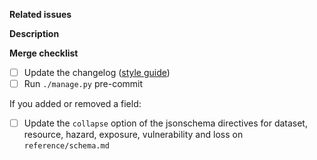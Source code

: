 **Related issues**

<!-- Add links to related issues here. If you want an issue to be automatically closed when the PR is merged, use keywords (https://docs.github.com/en/issues/tracking-your-work-with-issues/linking-a-pull-request-to-an-issue#linking-a-pull-request-to-an-issue-using-a-keyword). -->

**Description**

<!-- If the changes in the PR are not sufficiently explained by the related issues and commit messages, add a description here. -->

**Merge checklist**

<!-- Complete the checklist before requesting a review. -->

- [ ] Update the changelog ([style guide](developer_docs.md#changelog-style-guide))
- [ ] Run `./manage.py` pre-commit

If you added or removed a field:

- [ ] Update the `collapse` option of the jsonschema directives for dataset, resource, hazard, exposure, vulnerability and loss on `reference/schema.md`
